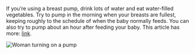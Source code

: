 If you’re using a breast pump, drink lots of water and eat water-filled vegetables. Try to pump in the morning when your breasts are fullest, keeping roughly to the schedule of when the baby normally feeds. You can also try to pump about an hour after feeding your baby. This article has more: [link](https://www.whattoexpect.com/first-year/month-by-month/week-6.aspx).

![Woman turning on a pump](/images/bjorn_and_breast_pump/pump_pressing_button.jpg)
